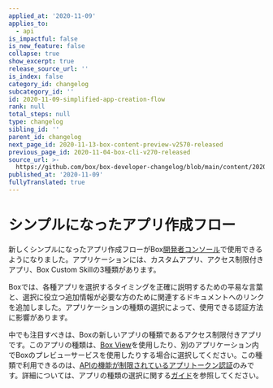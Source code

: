 ```yaml
---
applied_at: '2020-11-09'
applies_to:
  - api
is_impactful: false
is_new_feature: false
collapse: true
show_excerpt: true
release_source_url: ''
is_index: false
category_id: changelog
subcategory_id: ''
id: 2020-11-09-simplified-app-creation-flow
rank: null
total_steps: null
type: changelog
sibling_id: ''
parent_id: changelog
next_page_id: 2020-11-13-box-content-preview-v2570-released
previous_page_id: 2020-11-04-box-cli-v270-released
source_url: >-
  https://github.com/box/box-developer-changelog/blob/main/content/2020/11-09-simplified-app-creation-flow.md
published_at: '2020-11-09'
fullyTranslated: true
---
```

# シンプルになったアプリ作成フロー

新しくシンプルになったアプリ作成フローがBox[開発者コンソール](https://app.box.com/developers/console)で使用できるようになりました。アプリケーションには、カスタムアプリ、アクセス制限付きアプリ、Box Custom Skillの3種類があります。

Boxでは、各種アプリを選択するタイミングを正確に説明するための平易な言葉と、選択に役立つ追加情報が必要な方のために関連するドキュメントへのリンクを追加しました。アプリケーションの種類の選択によって、使用できる認証方法に影響があります。

中でも注目すべきは、Boxの新しいアプリの種類であるアクセス制限付きアプリです。このアプリの種類は、[Box View](g://embed/box-view/)を使用したり、別のアプリケーション内でBoxのプレビューサービスを使用したりする場合に選択してください。この種類で利用できるのは、[APIの機能が制限されている](g://authentication/app-token/endpoints/)[アプリトークン認証](g://authentication/app-token/)のみです。詳細については、アプリの種類の選択に関する[ガイド](g://applications/app-types/select/)を参照してください。
